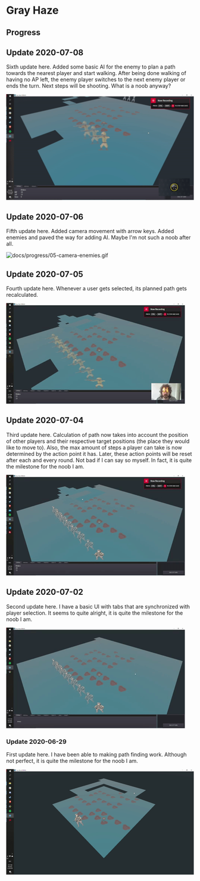 # Gray Haze

## Progress

## Update 2020-07-08

Sixth update here. Added some basic AI for the enemy to plan a path towards the nearest player and start walking. After being done walking of having no AP left, the enemy player switches to the next enemy player or ends the turn. Next steps will be shooting. What is a noob anyway?

![docs/progress/06-enemy-walks-to-player.gif](docs/progress/06-enemy-walks-to-player.gif)

## Update 2020-07-06

Fifth update here. Added camera movement with arrow keys. Added enemies and paved the way for adding AI. Maybe I'm not such a noob after all.

![docs/progress/05-camera-enemies.gif](docs/progress/05-camera-enemies.gif)

## Update 2020-07-05

Fourth update here. Whenever a user gets selected, its planned path gets recalculated.

![docs/progress/04-update-path-user-selected.gif](docs/progress/04-update-path-user-selected.gif)

## Update 2020-07-04

Third update here. Calculation of path now takes into account the position of other players and their respective target positions (the place they would like to move to). Also, the max amount of steps a player can take is now determined by the action point it has. Later, these action points will be reset after each and every round. Not bad if I can say so myself. In fact, it is quite the milestone for the noob I am.

![docs/progress/03-adaptive-pathfinding-action-points.gif](docs/progress/03-adaptive-pathfinding-action-points.gif)

## Update 2020-07-02

Second update here. I have a basic UI with tabs that are synchronized with player selection. It seems to quite alright, it is quite the milestone for the noob I am.

![docs/progress/02-tab-synchronization.gif](docs/progress/02-tab-synchronization.gif)

### Update 2020-06-29

First update here. I have been able to making path finding work. Although not perfect, it is quite the milestone for the noob I am.

![docs/progress/01-pathfinding.gif](docs/progress/01-pathfinding.gif)
